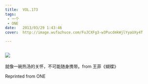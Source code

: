 ```yaml
---
title:	VOL.173
tags:
 - 一个
 - ONE
date:	2013/03/29 1:43:46
cover:	http://image.wufazhuce.com/FuJCXFg3-w3PucdmkWjlYyaUXy4T

---
```

![](http://image.wufazhuce.com/FuJCXFg3-w3PucdmkWjlYyaUXy4T)
---

就像一碗热汤的关怀，不可能随身携带。from 王菲《蝴蝶》
 
Reprinted from ONE
